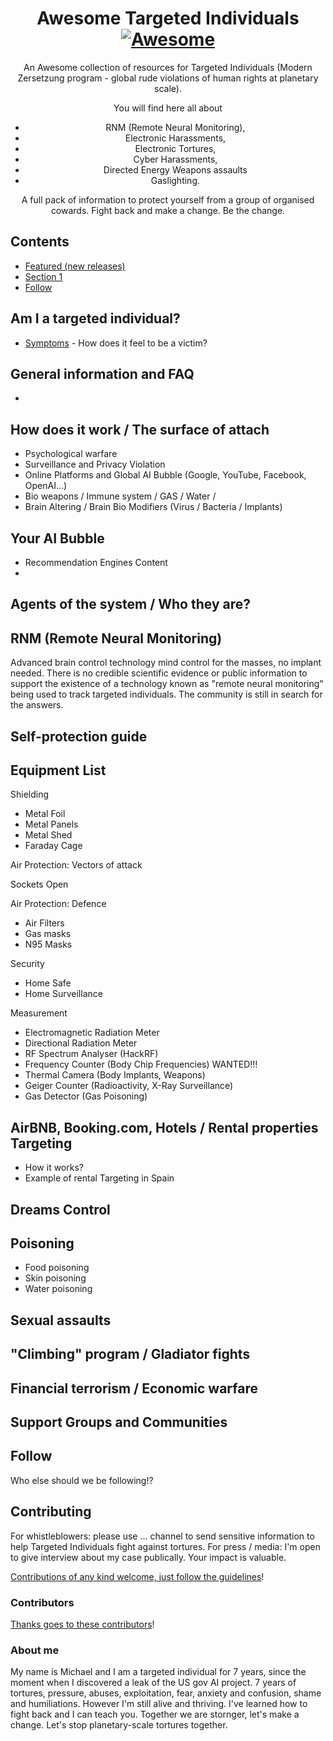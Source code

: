 <div align="center">

<!-- title -->

<!--lint ignore no-dead-urls-->

# Awesome Targeted Individuals [![Awesome](https://awesome.re/badge.svg)](https://awesome.re) 

<!-- subtitle -->

An Awesome collection of resources for Targeted Individuals (Modern Zersetzung program - global rude violations of human rights at planetary scale).

You will find here all about 

* RNM (Remote Neural Monitoring),
* Electronic Harassments,
* Electronic Tortures,
* Cyber Harassments,
* Directed Energy Weapons assaults
* Gaslighting.

<!-- description -->

A full pack of information to protect yourself from a group of organised cowards.
Fight back and make a change. Be the change.

</div>

<!-- TOC -->

## Contents

- [Featured (new releases)](#featured-new-releases)
- [Section 1](#section-1)
- [Follow](#follow)

<!-- CONTENT -->

## Am I a targeted individual?

- [Symptoms](https://stop007.org/home/how-is-it-all-possible/for-new-victims/) - How does it feel to be a victim?

## General information and FAQ

- 

## How does it work / The surface of attach

* Psychological warfare
* Surveillance and Privacy Violation
* Online Platforms and Global AI Bubble (Google, YouTube, Facebook, OpenAI...)
* Bio weapons / Immune system / GAS / Water /
* Brain Altering / Brain Bio Modifiers (Virus / Bacteria / Implants)

## Your AI Bubble

* Recommendation Engines Content
* 

## Agents of the system / Who they are?


## RNM (Remote Neural Monitoring)

Advanced brain control technology mind control for the masses, no implant needed.
There is no credible scientific evidence or public information to support the existence of a technology
known as "remote neural monitoring" being used to track targeted individuals. 
The community is still in search for the answers.


## Self-protection guide

## Equipment List

Shielding

* Metal Foil 
* Metal Panels
* Metal Shed
* Faraday Cage

Air Protection: Vectors of attack

Sockets
Open

Air Protection: Defence

* Air Filters
* Gas masks
* N95 Masks

Security

* Home Safe
* Home Surveillance

Measurement

* Electromagnetic Radiation Meter
* Directional Radiation Meter 
* RF Spectrum Analyser (HackRF)
* Frequency Counter (Body Chip Frequencies) WANTED!!!
* Thermal Camera (Body Implants, Weapons)
* Geiger Counter (Radioactivity, X-Ray Surveillance)
* Gas Detector (Gas Poisoning)


## AirBNB, Booking.com, Hotels / Rental properties Targeting

- How it works?
- Example of rental Targeting in Spain

## Dreams Control

## Poisoning

* Food poisoning
* Skin poisoning
* Water poisoning

## Sexual assaults 

## "Climbing" program / Gladiator fights

## Financial terrorism / Economic warfare

## Support Groups and Communities


<!-- END CONTENT -->

## Follow

<!-- list people worth following on social sites (Twitter, LinkedIn, GitHub, YouTube etc.) -->

Who else should we be following!?

## Contributing

For whistleblowers: please use ... channel to send sensitive information to help Targeted Individuals fight against tortures.
For press / media: I'm open to give interview about my case publically. Your impact is valuable.

[Contributions of any kind welcome, just follow the guidelines](contributing.md)!

### Contributors

[Thanks goes to these contributors](https://github.com/YOUR_GITHUB_USER/YOUR_REPO/graphs/contributors)!

### About me
My name is Michael and I am a targeted individual for 7 years, 
since the moment when I discovered a leak of the US gov AI project.
7 years of tortures, pressure, abuses, exploitation, fear, anxiety and confusion, shame and humiliations.
However I'm still alive and thriving. I've learned how to fight back and I can teach you.
Together we are stornger, let's make a change. Let's stop planetary-scale tortures together.
